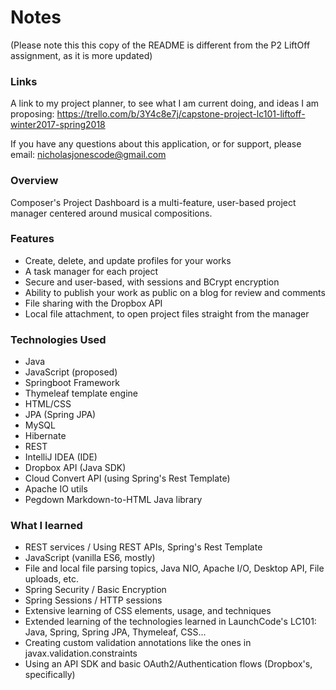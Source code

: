 # Notes
(Please note this this copy of the README is different from the P2 LiftOff assignment, as it is more updated)

### Links

A link to my project planner, to see what I am current doing, and ideas I am proposing:
https://trello.com/b/3Y4c8e7j/capstone-project-lc101-liftoff-winter2017-spring2018

If you have any questions about this application, or for support, please email:
nicholasjonescode@gmail.com

### Overview

Composer's Project Dashboard is a multi-feature, user-based project manager centered around musical compositions. 

### Features

* Create, delete, and update profiles for your works
* A task manager for each project
* Secure and user-based, with sessions and BCrypt encryption
* Ability to publish your work as public on a blog for review and comments
* File sharing with the Dropbox API
* Local file attachment, to open project files straight from the manager

### Technologies Used
* Java
* JavaScript (proposed)
* Springboot Framework
* Thymeleaf template engine
* HTML/CSS
* JPA (Spring JPA)
* MySQL
* Hibernate
* REST
* IntelliJ IDEA (IDE)
* Dropbox API (Java SDK)
* Cloud Convert API (using Spring's Rest Template)
* Apache IO utils
* Pegdown Markdown-to-HTML Java library

### What I learned
* REST services / Using REST APIs, Spring's Rest Template
* JavaScript (vanilla ES6, mostly)
* File and local file parsing topics, Java NIO, Apache I/O, Desktop API, File uploads, etc.
* Spring Security / Basic Encryption
* Spring Sessions / HTTP sessions
* Extensive learning of CSS elements, usage, and techniques
* Extended learning of the technologies learned in LaunchCode's LC101: Java, Spring, Spring JPA, Thymeleaf, CSS...
* Creating custom validation annotations like the ones in javax.validation.constraints
* Using an API SDK and basic OAuth2/Authentication flows (Dropbox's, specifically)